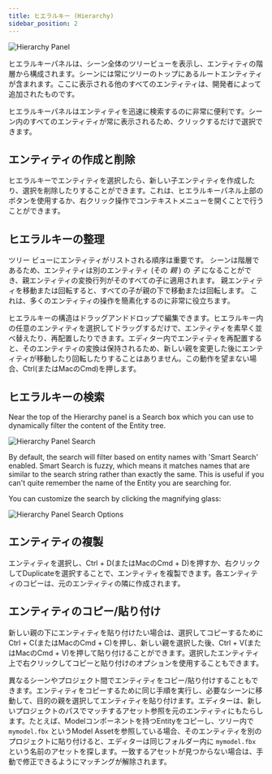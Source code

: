 ```yaml
---
title: ヒエラルキー (Hierarchy)
sidebar_position: 2
---
```


![Hierarchy Panel](/img/user-manual/editor/hierarchy/hierarchy-panel.png)

ヒエラルキーパネルは、シーン全体のツリービューを表示し、エンティティの階層から構成されます。シーンには常にツリーのトップにあるルートエンティティが含まれます。ここに表示される他のすべてのエンティティは、開発者によって追加されたものです。

ヒエラルキーパネルはエンティティを迅速に検索するのに非常に便利です。シーン内のすべてのエンティティが常に表示されるため、クリックするだけで選択できます。

## エンティティの作成と削除

ヒエラルキーでエンティティを選択したら、新しい子エンティティを作成したり、選択を削除したりすることができます。これは、ヒエラルキーパネル上部のボタンを使用するか、右クリック操作でコンテキストメニューを開くことで行うことができます。

## ヒエラルキーの整理

ツリー ビューにエンティティがリストされる順序は重要です。 シーンは階層であるため、エンティティは別のエンティティ (その *親* ) の *子* になることができ、親エンティティの変換行列がそのすべての子に適用されます。 親エンティティを移動または回転すると、すべての子が親の下で移動または回転します。 これは、多くのエンティティの操作を簡素化するのに非常に役立ちます。

ヒエラルキーの構造はドラッグアンドドロップで編集できます。ヒエラルキー内の任意のエンティティを選択してドラッグするだけで、エンティティを素早く並べ替えたり、再配置したりできます。エディター内でエンティティを再配置すると、そのエンティティの変換は保持されるため、新しい親を変更した後にエンティティが移動したり回転したりすることはありません。この動作を望まない場合、Ctrl(またはMacのCmd)を押します。

## ヒエラルキーの検索

Near the top of the Hierarchy panel is a Search box which you can use to dynamically filter the content of the Entity tree. 

![Hierarchy Panel Search](/img/user-manual/editor/hierarchy/hierarchy-search.png)

By default, the search will filter based on entity names with 'Smart Search' enabled. Smart Search is fuzzy, which means it matches names that are similar to the search string rather than exactly the same. This is useful if you can't quite remember the name of the Entity you are searching for.

You can customize the search by clicking the magnifying glass:

![Hierarchy Panel Search Options](/img/user-manual/editor/hierarchy/hierarchy-search-options.png)

## エンティティの複製

エンティティを選択し、Ctrl + D(またはMacのCmd + D)を押すか、右クリックしてDuplicateを選択することで、エンティティを複製できます。各エンティティのコピーは、元のエンティティの隣に作成されます。

## エンティティのコピー/貼り付け

新しい親の下にエンティティを貼り付けたい場合は、選択してコピーするためにCtrl + C(またはMacのCmd + C)を押し、新しい親を選択した後、Ctrl + V(またはMacのCmd + V)を押して貼り付けることができます。選択したエンティティ上で右クリックしてコピーと貼り付けのオプションを使用することもできます。

異なるシーンやプロジェクト間でエンティティをコピー/貼り付けすることもできます。エンティティをコピーするために同じ手順を実行し、必要なシーンに移動して、目的の親を選択してエンティティを貼り付けます。エディターは、新しいプロジェクトのパスでマッチするアセット参照を元のエンティティにもたらします。たとえば、Modelコンポーネントを持つEntityをコピーし、ツリー内で `mymodel.fbx` というModel Assetを参照している場合、そのエンティティを別のプロジェクトに貼り付けると、エディターは同じフォルダー内に `mymodel.fbx` という名前のアセットを探します。一致するアセットが見つからない場合は、手動で修正できるようにマッチングが解除されます。

